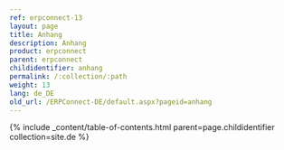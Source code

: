 ```yaml
---
ref: erpconnect-13
layout: page
title: Anhang
description: Anhang
product: erpconnect
parent: erpconnect
childidentifier: anhang
permalink: /:collection/:path
weight: 13
lang: de_DE
old_url: /ERPConnect-DE/default.aspx?pageid=anhang
---
```



{% include _content/table-of-contents.html parent=page.childidentifier collection=site.de %}
